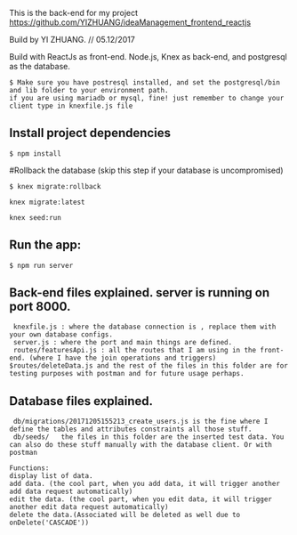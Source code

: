 This is the back-end for my project https://github.com/YIZHUANG/ideaManagement_frontend_reactjs

Build by YI ZHUANG.  // 05.12/2017

Build with ReactJs as front-end.
Node.js, Knex as back-end, and postgresql as the database.

```
$ Make sure you have postresql installed, and set the postgresql/bin and lib folder to your environment path.
if you are using mariadb or mysql, fine! just remember to change your client type in knexfile.js file
```
## Install project dependencies
```
$ npm install
```
#Rollback the database (skip this step if your database is uncompromised)
``` type in these commands in orders
$ knex migrate:rollback

knex migrate:latest

knex seed:run
```

## Run the app:
```
$ npm run server
```

## Back-end files explained.  server is running on port 8000.
```
 knexfile.js : where the database connection is , replace them with your own database configs.
 server.js : where the port and main things are defined.
 routes/featuresApi.js : all the routes that I am using in the front-end. (where I have the join operations and triggers)
$routes/deleteData.js and the rest of the files in this folder are for testing purposes with postman and for future usage perhaps.
```
## Database files explained.
```
 db/migrations/20171205155213_create_users.js is the fine where I define the tables and attributes constraints all those stuff.
 db/seeds/   the files in this folder are the inserted test data. You can also do these stuff manually with the database client. Or with postman
```

```
Functions:
display list of data.
add data. (the cool part, when you add data, it will trigger another add data request automatically)
edit the data. (the cool part, when you edit data, it will trigger another edit data request automatically)
delete the data.(Associated will be deleted as well due to onDelete('CASCADE'))
```
